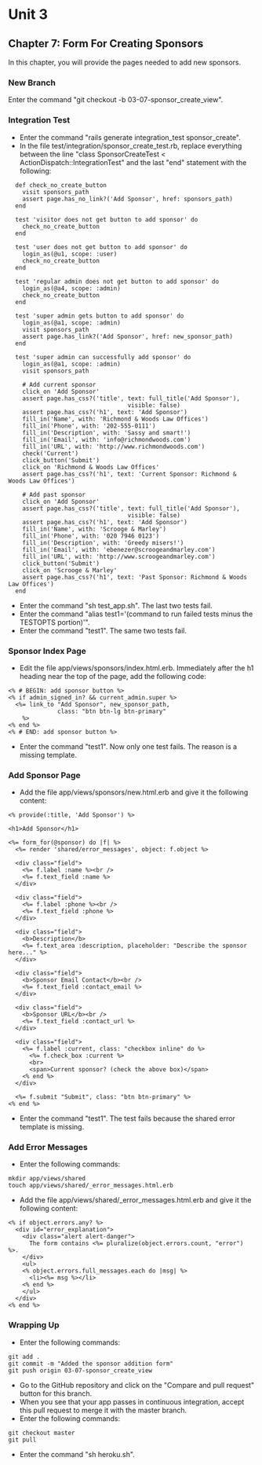 # Unit 3
## Chapter 7: Form For Creating Sponsors

In this chapter, you will provide the pages needed to add new sponsors.

### New Branch
Enter the command "git checkout -b 03-07-sponsor_create_view".

### Integration Test
* Enter the command "rails generate integration_test sponsor_create".
* In the file test/integration/sponsor_create_test.rb, replace everything between the line "class SponsorCreateTest < ActionDispatch::IntegrationTest" and the last "end" statement with the following:
```
  def check_no_create_button
    visit sponsors_path
    assert page.has_no_link?('Add Sponsor', href: sponsors_path)
  end

  test 'visitor does not get button to add sponsor' do
    check_no_create_button
  end

  test 'user does not get button to add sponsor' do
    login_as(@u1, scope: :user)
    check_no_create_button
  end

  test 'regular admin does not get button to add sponsor' do
    login_as(@a4, scope: :admin)
    check_no_create_button
  end

  test 'super admin gets button to add sponsor' do
    login_as(@a1, scope: :admin)
    visit sponsors_path
    assert page.has_link?('Add Sponsor', href: new_sponsor_path)
  end

  test 'super admin can successfully add sponsor' do
    login_as(@a1, scope: :admin)
    visit sponsors_path
    
    # Add current sponsor
    click_on 'Add Sponsor'
    assert page.has_css?('title', text: full_title('Add Sponsor'),
                                  visible: false)
    assert page.has_css?('h1', text: 'Add Sponsor')
    fill_in('Name', with: 'Richmond & Woods Law Offices')
    fill_in('Phone', with: '202-555-0111')
    fill_in('Description', with: 'Sassy and smart!')
    fill_in('Email', with: 'info@richmondwoods.com')
    fill_in('URL', with: 'http://www.richmondwoods.com')
    check('Current')
    click_button('Submit')
    click_on 'Richmond & Woods Law Offices'
    assert page.has_css?('h1', text: 'Current Sponsor: Richmond & Woods Law Offices')

    # Add past sponsor
    click_on 'Add Sponsor'
    assert page.has_css?('title', text: full_title('Add Sponsor'),
                                  visible: false)
    assert page.has_css?('h1', text: 'Add Sponsor')
    fill_in('Name', with: 'Scrooge & Marley')
    fill_in('Phone', with: '020 7946 0123')
    fill_in('Description', with: 'Greedy misers!')
    fill_in('Email', with: 'ebenezer@scroogeandmarley.com')
    fill_in('URL', with: 'http://www.scroogeandmarley.com')
    click_button('Submit')
    click_on 'Scrooge & Marley'
    assert page.has_css?('h1', text: 'Past Sponsor: Richmond & Woods Law Offices')
  end
```
* Enter the command "sh test_app.sh".  The last two tests fail.
* Enter the command "alias test1='(command to run failed tests minus the TESTOPTS portion)'".
* Enter the command "test1".  The same two tests fail.

### Sponsor Index Page
* Edit the file app/views/sponsors/index.html.erb.  Immediately after the h1 heading near the top of the page, add the following code:
```
<% # BEGIN: add sponsor button %>
<% if admin_signed_in? && current_admin.super %>
  <%= link_to "Add Sponsor", new_sponsor_path,
              class: "btn btn-lg btn-primary"
    %>
<% end %>
<% # END: add sponsor button %>
```
* Enter the command "test1".  Now only one test fails.  The reason is a missing template.

### Add Sponsor Page
* Add the file app/views/sponsors/new.html.erb and give it the following content:
```
<% provide(:title, 'Add Sponsor') %>

<h1>Add Sponsor</h1>

<%= form_for(@sponsor) do |f| %>
  <%= render 'shared/error_messages', object: f.object %>

  <div class="field">
    <%= f.label :name %><br />
    <%= f.text_field :name %>
  </div>

  <div class="field">
    <%= f.label :phone %><br />
    <%= f.text_field :phone %>
  </div>

  <div class="field">
    <b>Description</b>
    <%= f.text_area :description, placeholder: "Describe the sponsor here..." %>
  </div>

  <div class="field">
    <b>Sponsor Email Contact</b><br />
    <%= f.text_field :contact_email %>
  </div>

  <div class="field">
    <b>Sponsor URL</b><br />
    <%= f.text_field :contact_url %>
  </div>

  <div class="field">
    <%= f.label :current, class: "checkbox inline" do %>
      <%= f.check_box :current %>
      <br>
      <span>Current sponsor? (check the above box)</span>
    <% end %>
  </div>

  <%= f.submit "Submit", class: "btn btn-primary" %>
<% end %>
```
* Enter the command "test1".  The test fails because the shared error template is missing.

### Add Error Messages
* Enter the following commands:
```
mkdir app/views/shared
touch app/views/shared/_error_messages.html.erb
```
* Add the file app/views/shared/_error_messages.html.erb and give it the following content:
```
<% if object.errors.any? %>
  <div id="error_explanation">
    <div class="alert alert-danger">
      The form contains <%= pluralize(object.errors.count, "error") %>.
    </div>
    <ul>
    <% object.errors.full_messages.each do |msg| %>
      <li><%= msg %></li>
    <% end %>
    </ul>
  </div>
<% end %>
```

### Wrapping Up
* Enter the following commands:
```
git add .
git commit -m "Added the sponsor addition form"
git push origin 03-07-sponsor_create_view
```
* Go to the GitHub repository and click on the "Compare and pull request" button for this branch.
* When you see that your app passes in continuous integration, accept this pull request to merge it with the master branch.
* Enter the following commands:
```
git checkout master
git pull
```
* Enter the command "sh heroku.sh". 
